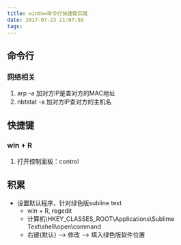 ```yaml
---
title: window命令行快捷键实践
date: 2017-07-23 21:07:59
tags:
---
```


## 命令行
### 网络相关
1. arp -a 加对方IP是查对方的MAC地址
2. nbtstat -a 加对方IP查对方的主机名


## 快捷键
### win + R
1. 打开控制面板：control




## 积累
- 设置默认程序，针对绿色版subline text
	+ win + R, regedit
	+ 计算机\HKEY_CLASSES_ROOT\Applications\Sublime Text\shell\open\command
	+ 右键{默认} --> 修改 --> 填入绿色版软件位置





